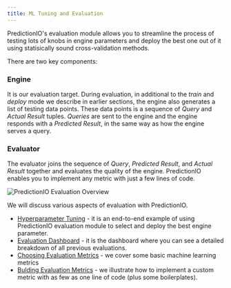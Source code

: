 ```yaml
---
title: ML Tuning and Evaluation
---
```


PredictionIO's evaluation module allows you to streamline the process of
testing lots of knobs in engine parameters and deploy the best one out
of it using statisically sound cross-validation methods.

There are two key components:

### Engine

It is our evaluation target. During evaluation, in additional to 
the *train* and *deploy* mode we describe in earlier sections,
the engine also generates a list of testing data points. These data 
points is a sequence of *Query* and *Actual Result* tuples. *Queries* are
sent to the engine and the engine responds with a *Predicted Result*, 
in the same way as how the engine serves a query.

### Evaluator

The evaluator joins the sequence of *Query*, *Predicted Result*, and *Actual Result* 
together and evaluates the quality of the engine.
PredictionIO enables you to implement any metric with just a few lines of code.

![PredictionIO Evaluation Overview](/images/engine-evaluation.png)

We will discuss various aspects of evaluation with PredictionIO.

- [Hyperparameter Tuning](/evaluation/paramtuning/) - it is an end-to-end example
  of using PredictionIO evaluation module to select and deploy the best engine
  parameter.
- [Evaluation Dashboard](/evaluation/evaluationdashboard/) - it is the dashboard
  where you can see a detailed breakdown of all previous evaluations.
- [Choosing Evaluation Metrics](/evaluation/metricchoose/) - we cover some basic
  machine learning metrics
- [Bulding Evaluation Metrics](/evaluation/metricbuild/) - we illustrate how to
  implement a custom metric with as few as one line of code (plus some
  boilerplates).


